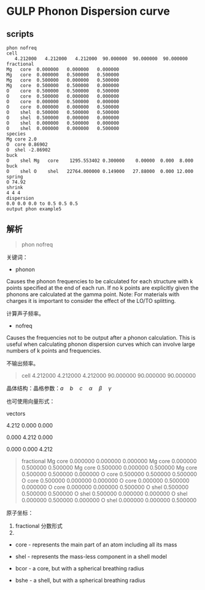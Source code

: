 # GULP Phonon Dispersion curve

## scripts

```gulp
phon nofreq 
cell
   4.212000   4.212000   4.212000  90.000000  90.000000  90.000000
fractional
Mg   core  0.000000   0.000000   0.000000 
Mg   core  0.000000   0.500000   0.500000 
Mg   core  0.500000   0.000000   0.500000 
Mg   core  0.500000   0.500000   0.000000 
O    core  0.500000   0.500000   0.500000 
O    core  0.500000   0.000000   0.000000 
O    core  0.000000   0.500000   0.000000 
O    core  0.000000   0.000000   0.500000 
O    shel  0.500000   0.500000   0.500000 
O    shel  0.500000   0.000000   0.000000 
O    shel  0.000000   0.500000   0.000000 
O    shel  0.000000   0.000000   0.500000 
species
Mg core 2.0
O  core 0.86902
O  shel -2.86902
buck
O    shel Mg   core    1295.553402 0.300000    0.00000  0.000  8.000
buck
O    shel O    shel   22764.000000 0.149000   27.88000  0.000 12.000
spring
O 74.92
shrink
4 4 4
dispersion
0.0 0.0 0.0 to 0.5 0.5 0.5
output phon example5
```



## 解析

> phon nofreq 

关键词：

* phonon

Causes the phonon frequencies to be calculated for each structure with k points specified at the end of each run. If no k points are explicitly given the phonons are calculated at the gamma point. Note: For materials with charges it is important to consider the effect of the LO/TO splitting.

计算声子频率。

* nofreq

Causes the frequencies not to be output after a phonon calculation. This is useful when calculating phonon dispersion curves which can involve large numbers of k points and frequencies.

不输出频率。

> cell
>   			 4.212000   4.212000   4.212000  90.000000  90.000000  90.000000

晶体结构：晶格参数：$a\quad b\quad c\quad \alpha\quad \beta\quad \gamma\quad$

也可使用向量形式：

vectors

4.212 0.000 0.000

0.000 4.212 0.000

0.000 0.000 4.212  

> fractional
> Mg   core  0.000000   0.000000   0.000000 
> Mg   core  0.000000   0.500000   0.500000 
> Mg   core  0.500000   0.000000   0.500000 
> Mg   core  0.500000   0.500000   0.000000 
> O    core  0.500000   0.500000   0.500000 
> O    core  0.500000   0.000000   0.000000 
> O    core  0.000000   0.500000   0.000000 
> O    core  0.000000   0.000000   0.500000 
> O    shel  0.500000   0.500000   0.500000 
> O    shel  0.500000   0.000000   0.000000 
> O    shel  0.000000   0.500000   0.000000 
> O    shel  0.000000   0.000000   0.500000 

原子坐标：

1. fractional 分数形式
1. 

* core - represents the main part of an atom including all its mass

* shel - represents the mass-less component in a shell model

* bcor - a core, but with a spherical breathing radius

* bshe - a shell, but with a spherical breathing radius  